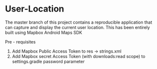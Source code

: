 # User-Location
The master branch of this project contains a reproducible application that can capture and display the current user location. This has been entirely built using Mapbox Android Maps SDK

Pre - requisites 

1. Add Mapbox Public Access Token to res -> strings.xml
2. Add Mapbox secret Access Token (with downloads:read scope) to settings.gradle password parameter 
